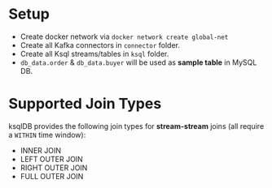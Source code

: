 # Setup
- Create docker network via `docker network create global-net`
- Create all Kafka connectors in `connector` folder.
- Create all Ksql streams/tables in `ksql` folder.
- `db_data.order` & `db_data.buyer` will be used as **sample table** in MySQL DB.

# Supported Join Types

ksqlDB provides the following join types for **stream-stream** joins (all require a `WITHIN` time window):

- INNER JOIN
- LEFT OUTER JOIN
- RIGHT OUTER JOIN
- FULL OUTER JOIN